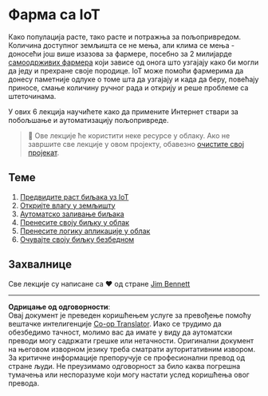 <!--
CO_OP_TRANSLATOR_METADATA:
{
  "original_hash": "428bda82d9e6016ecea7c797564bf081",
  "translation_date": "2025-08-28T14:32:35+00:00",
  "source_file": "2-farm/README.md",
  "language_code": "sr"
}
-->
# Фарма са IoT

Како популација расте, тако расте и потражња за пољопривредом. Количина доступног земљишта се не мења, али клима се мења - доносећи још више изазова за фармере, посебно за 2 милијарде [самоодрживих фармера](https://wikipedia.org/wiki/Subsistence_agriculture) који зависе од онога што узгајају како би могли да једу и прехране своје породице. IoT може помоћи фармерима да донесу паметније одлуке о томе шта да узгајају и када да беру, повећају приносе, смање количину ручног рада и открију и реше проблеме са штеточинама.

У ових 6 лекција научићете како да примените Интернет ствари за побољшање и аутоматизацију пољопривреде.

> 💁 Ове лекције ће користити неке ресурсе у облаку. Ако не завршите све лекције у овом пројекту, обавезно [очистите свој пројекат](../clean-up.md).

## Теме

1. [Предвидите раст биљака уз IoT](lessons/1-predict-plant-growth/README.md)
1. [Откријте влагу у земљишту](lessons/2-detect-soil-moisture/README.md)
1. [Аутоматско заливање биљака](lessons/3-automated-plant-watering/README.md)
1. [Пренесите своју биљку у облак](lessons/4-migrate-your-plant-to-the-cloud/README.md)
1. [Пренесите логику апликације у облак](lessons/5-migrate-application-to-the-cloud/README.md)
1. [Очувајте своју биљку безбедном](lessons/6-keep-your-plant-secure/README.md)

## Захвалнице

Све лекције су написане са ♥️ од стране [Jim Bennett](https://GitHub.com/JimBobBennett)

---

**Одрицање од одговорности**:  
Овај документ је преведен коришћењем услуге за превођење помоћу вештачке интелигенције [Co-op Translator](https://github.com/Azure/co-op-translator). Иако се трудимо да обезбедимо тачност, молимо вас да имате у виду да аутоматски преводи могу садржати грешке или нетачности. Оригинални документ на његовом изворном језику треба сматрати ауторитативним извором. За критичне информације препоручује се професионални превод од стране људи. Не преузимамо одговорност за било каква погрешна тумачења или неспоразуме који могу настати услед коришћења овог превода.